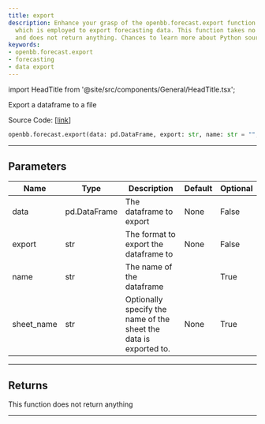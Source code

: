 ```yaml
---
title: export
description: Enhance your grasp of the openbb.forecast.export function from the OpenBBTerminal,
  which is employed to export forecasting data. This function takes no parameters
  and does not return anything. Chances to learn more about Python source code.
keywords:
- openbb.forecast.export
- forecasting
- data export
---
```


import HeadTitle from '@site/src/components/General/HeadTitle.tsx';

<HeadTitle title="forecast.export - Reference | OpenBB SDK Docs" />

Export a dataframe to a file

Source Code: [[link](https://github.com/OpenBB-finance/OpenBBTerminal/tree/main/openbb_terminal/forecast/forecast_view.py#L317)]

```python wordwrap
openbb.forecast.export(data: pd.DataFrame, export: str, name: str = "", sheet_name: Optional[str] = None)
```

---

## Parameters

| Name | Type | Description | Default | Optional |
| ---- | ---- | ----------- | ------- | -------- |
| data | pd.DataFrame | The dataframe to export | None | False |
| export | str | The format to export the dataframe to | None | False |
| name | str | The name of the dataframe |  | True |
| sheet_name | str | Optionally specify the name of the sheet the data is exported to. | None | True |


---

## Returns

This function does not return anything

---

